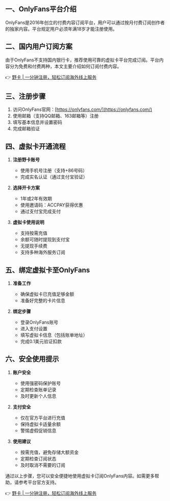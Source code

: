 ## 一、OnlyFans平台介绍

OnlyFans是2016年创立的付费内容订阅平台，用户可以通过按月付费订阅创作者的独家内容。平台规定用户必须年满18岁才能注册使用。

## 二、国内用户订阅方案

由于OnlyFans不支持国内银行卡，推荐使用可靠的虚拟卡平台完成订阅。平台内容分为免费和付费两种，本文主要介绍如何订阅付费内容。

👉 [野卡 | 一分钟注册，轻松订阅海外线上服务](https://bit.ly/bewildcard)

## 三、注册步骤

1. 访问OnlyFans官网：[https://onlyfans.com/](https://onlyfans.com/)
2. 使用邮箱（支持QQ邮箱、163邮箱等）注册
3. 填写基本信息并设置密码
4. 完成邮箱验证

## 四、虚拟卡开通流程

1. **注册野卡账号**
   - 使用手机号注册（支持+86号码）
   - 完成实名认证（通过支付宝验证）

2. **选择开卡方案**
   - 1年或2年有效期
   - 使用邀请码：ACCPAY获得优惠
   - 通过支付宝完成支付

3. **虚拟卡使用说明**
   - 支持按需充值
   - 余额可随时提现到支付宝
   - 无提现手续费
   - 支持多种海外服务订阅

## 五、绑定虚拟卡至OnlyFans

1. **准备工作**
   - 确保虚拟卡已充值足够金额
   - 准备好完整的卡片信息

2. **绑定步骤**
   - 登录OnlyFans账号
   - 进入支付设置
   - 填写虚拟卡信息（包括账单地址）
   - 完成0.1美元验证扣款

## 六、安全使用提示

1. **账户安全**
   - 使用强密码保护账号
   - 定期检查账单记录
   - 及时更新个人信息

2. **支付安全**
   - 仅在官方平台进行充值
   - 保持虚拟卡适量余额
   - 警惕虚假促销信息

3. **使用建议**
   - 按需充值，避免存储大额资金
   - 定期检查订阅状态
   - 及时取消不需要的订阅

通过以上步骤，您可以安全便捷地使用虚拟卡订阅OnlyFans内容。如需更多帮助，请参考平台官方支持。

👉 [野卡 | 一分钟注册，轻松订阅海外线上服务](https://bit.ly/bewildcard)